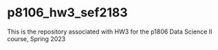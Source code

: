 # p8106_hw3_sef2183
This is the repository associated with HW3 for the p1806 Data Science II course, Spring 2023
